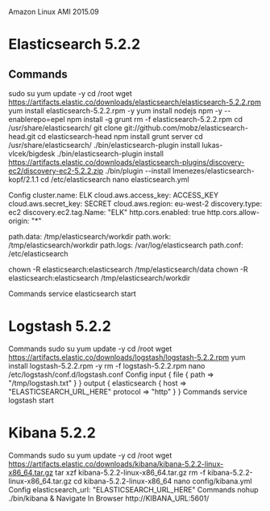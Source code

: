 Amazon Linux AMI 2015.09

Elasticsearch 5.2.2
===================

Commands
--------
sudo su
yum update -y
cd /root
wget https://artifacts.elastic.co/downloads/elasticsearch/elasticsearch-5.2.2.rpm
yum install elasticsearch-5.2.2.rpm -y
yum install nodejs npm -y --enablerepo=epel
npm install -g grunt 
rm -f elasticsearch-5.2.2.rpm
cd /usr/share/elasticsearch/
git clone git://github.com/mobz/elasticsearch-head.git
cd elasticsearch-head
npm install
grunt server
cd /usr/share/elasticsearch/
./bin/elasticsearch-plugin install lukas-vlcek/bigdesk
./bin/elasticsearch-plugin install https://artifacts.elastic.co/downloads/elasticsearch-plugins/discovery-ec2/discovery-ec2-5.2.2.zip
./bin/plugin --install lmenezes/elasticsearch-kopf/2.1.1
cd /etc/elasticsearch
nano elasticsearch.yml

Config
cluster.name: ELK
cloud.aws.access_key: ACCESS_KEY
cloud.aws.secret_key: SECRET
cloud.aws.region: eu-west-2
discovery.type: ec2
discovery.ec2.tag.Name: "ELK"
http.cors.enabled: true
http.cors.allow-origin: "*"

path.data: /tmp/elasticsearch/workdir 
path.work: /tmp/elasticsearch/workdir
path.logs: /var/log/elasticsearch 
path.conf: /etc/elasticsearch 

chown -R elasticsearch:elasticsearch /tmp/elasticsearch/data
chown -R elasticsearch:elasticsearch /tmp/elasticsearch/workdir

Commands
service elasticsearch start

Logstash 5.2.2
===============
Commands
sudo su
yum update -y
cd /root
wget https://artifacts.elastic.co/downloads/logstash/logstash-5.2.2.rpm
yum install logstash-5.2.2.rpm -y
rm -f logstash-5.2.2.rpm
nano /etc/logstash/conf.d/logstash.conf
Config
input { file { path => "/tmp/logstash.txt" } } output { elasticsearch { host => "ELASTICSEARCH_URL_HERE" protocol => "http" } }
Commands
service logstash start

Kibana 5.2.2
============
Commands
sudo su
yum update -y
cd /root
wget https://artifacts.elastic.co/downloads/kibana/kibana-5.2.2-linux-x86_64.tar.gz
tar xzf kibana-5.2.2-linux-x86_64.tar.gz
rm -f kibana-5.2.2-linux-x86_64.tar.gz
cd kibana-5.2.2-linux-x86_64
nano config/kibana.yml
Config
elasticsearch_url: "ELASTICSEARCH_URL_HERE"
Commands
nohup ./bin/kibana &
Navigate In Browser
http://KIBANA_URL:5601/
